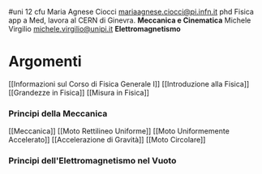 #uni 12 cfu
Maria Agnese Ciocci mariaagnese.ciocci@pi.infn.it phd Fisica app a Med, lavora al CERN di Ginevra. __Meccanica e Cinematica__ 
Michele Virgilio michele.virgilio@unipi.it __Elettromagnetismo__ 
# Argomenti
[[Informazioni sul Corso di Fisica Generale I]] 
[[Introduzione alla Fisica]] 
[[Grandezze in Fisica]] 
[[Misura in Fisica]] 
### Principi della Meccanica
[[Meccanica]] 
[[Moto Rettilineo Uniforme]] 
[[Moto Uniformemente Accelerato]] 
[[Accelerazione di Gravità]] 
[[Moto Circolare]] 
### Principi dell'Elettromagnetismo nel Vuoto
